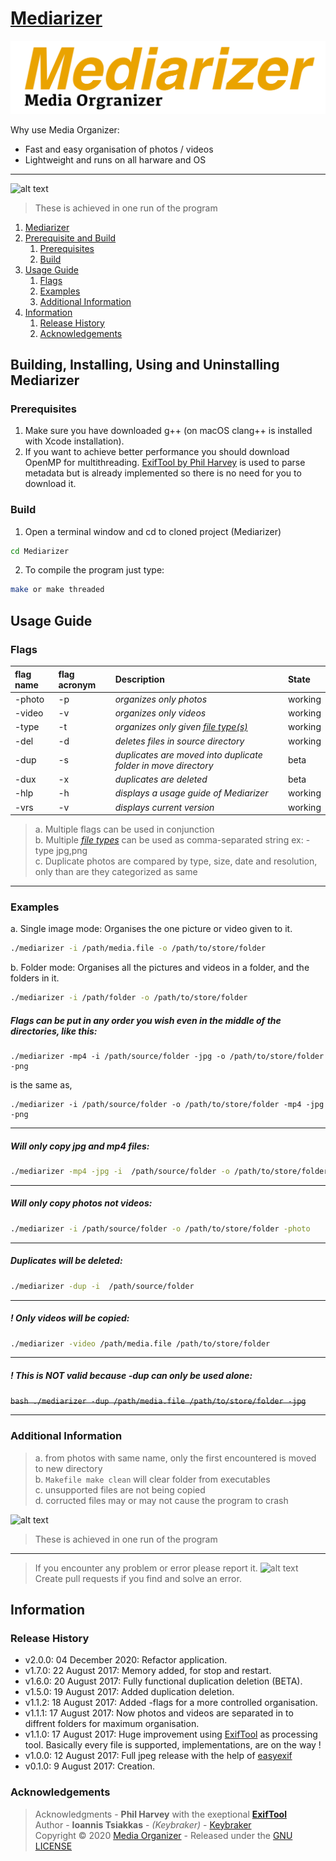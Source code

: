 <div id="1">
  
# [Mediarizer](https://github.com/keybraker/Media-Organizer)
![alt text](https://github.com/keybraker/Mediarizer/blob/updating-code-quality/img/new_mediarizer_logo.png)

Why use Media Organizer:
* Fast and easy organisation of photos / videos
* Lightweight and runs on all harware and OS

***

![alt text](https://raw.githubusercontent.com/keybraker/Media-Organizer/master/img/mediarizerDisplay.jpg)
<br>
>These is achieved in one run of the program

1. [Mediarizer](#1)
2. [Prerequisite and Build](#2)
    1. [Prerequisites](#2-1)
    2. [Build](#2-2)
3. [Usage Guide](#3)
    1. [Flags](#3-1)
    2. [Examples](#3-2)
    3. [Additional Information](#3-3)
4. [Information](#4)
    1. [Release History](#4-1)
    2. [Acknowledgements](#4-2)

<div id="2">
  
## Building, Installing, Using and Uninstalling Mediarizer

<div id="2-1">
  
### Prerequisites
1. Make sure you have downloaded g++ (on macOS clang++ is installed with Xcode installation).
2. If you want to achieve better performance you should download OpenMP for multithreading.
[ExifTool by Phil Harvey](http://owl.phy.queensu.ca/~phil/exiftool/) is used to parse metadata but is 
already implemented so there is no need for you to download it.

<div id="2-2">
  
### Build

1. Open a terminal window and cd to cloned project (Mediarizer)
```bash
cd Mediarizer
```

2. To compile the program just type:
```bash
make or make threaded
```

<div id="3">

## Usage Guide

<div id="3-1">

### Flags
| flag name	| flag acronym	| Description																| State		|
| :---		| :---			| :----																		| :---		|
| -photo	| -p			| _organizes *only* photos_													| working	|
| -video	| -v			| _organizes *only* videos_													| working	|
| -type		| -t			| _organizes *only* given [file type(s)](https://exiftool.org/#supported)_  | working	|
| -del		| -d			| _deletes files in source directory_										| working	|
| -dup		| -s			| _duplicates are moved into duplicate folder in move directory_			| beta		|
| -dux		| -x			| _duplicates are deleted_													| beta		|
| -hlp		| -h			| _displays a usage guide of Mediarizer_									| working	|
| -vrs		| -v			| _displays current version_												| working	|

> a. Multiple flags can be used in conjunction<br>
> b. Multiple _[file types](https://exiftool.org/#supported)_ can be used as comma-separated string ex: -type jpg,png<br>
> c. Duplicate photos are compared by type, size, date and resolution, only than are they categorized as same<br>

***

<div id="3-2">

### Examples
a. Single image mode: Organises the one picture or video given to it.
```bash
./mediarizer -i /path/media.file -o /path/to/store/folder
```

b. Folder mode: Organises all the pictures and videos in a folder, and the folders in it.
```bash
./mediarizer -i /path/folder -o /path/to/store/folder
```
##### Flags can be put in any order you wish even in the middle of the directories, like this:
```
./mediarizer -mp4 -i /path/source/folder -jpg -o /path/to/store/folder -png
```
is the same as,
```
./mediarizer -i /path/source/folder -o /path/to/store/folder -mp4 -jpg -png
```
***
##### Will only copy jpg and mp4 files:
```bash
./mediarizer -mp4 -jpg -i  /path/source/folder -o /path/to/store/folder
```
***
##### Will only copy photos not videos:
```bash
./mediarizer -i /path/source/folder -o /path/to/store/folder -photo
```
***
##### Duplicates will be deleted:
```bash
./mediarizer -dup -i  /path/source/folder
```
***
##### **! Only _videos_ will be copied:**
```bash
./mediarizer -video /path/media.file /path/to/store/folder
```
***
##### **! This is _NOT_ valid because -dup can only be used alone:**
~~```bash ./mediarizer -dup /path/media.file /path/to/store/folder -jpg```~~

***

<div id="3-3">

### Additional Information
> a. from photos with same name, only the first encountered is moved to new directory<br>
> b. ```Makefile make clean``` will clear folder from executables<br>
> c. unsupported files are not being copied<br>
> d. corructed files may or may not cause the program to crash<br>

![alt text](https://raw.githubusercontent.com/keybraker/Media-Organizer/master/img/mediarizerDuplicate.jpg)
<br>
>These is achieved in one run of the program

***

>If you encounter any problem or error please report it. ![alt text](https://raw.githubusercontent.com/keybraker/Media-Organizer/master/img/tired.gif)<br>
>Create pull requests if you find and solve an error.

<div id="4">

## Information

<div id="4-1">

### Release History

* v2.0.0: 04 December 2020: Refactor application.
* v1.7.0: 22 August   2017: Memory added, for stop and restart.
* v1.6.0: 20 August   2017: Fully functional duplication deletion (BETA).
* v1.5.0: 19 August   2017: Added duplication deletion.
* v1.1.2: 18 August   2017: Added -flags for a more controlled organisation.
* v1.1.1: 17 August   2017: Now photos and videos are separated in to diffrent folders for maximum organisation.
* v1.1.0: 17 August   2017: Huge improvement using [ExifTool](http://owl.phy.queensu.ca/~phil/exiftool/) as processing tool.
Basically every file is supported, implementations, are on the way !
* v1.0.0: 12 August 2017: Full jpeg release with the help of [easyexif](http://owl.phy.queensu.ca/~phil/exiftool/)
* v0.1.0: 9  August 2017: Creation.

<div id="4-2">

### Acknowledgements

>Acknowledgments - **Phil Harvey** with the exeptional [**ExifTool**](http://owl.phy.queensu.ca/~phil/exiftool/)<br>
>Author - **Ioannis Tsiakkas** - *(Keybraker)* - [Keybraker](https://github.com/keybraker)<br>
>Copyright © 2020 [Media Organizer](https://github.com/keybraker/Media-Organizer) - Released under the [GNU LICENSE](http://www.gnu.org/philosophy/free-sw.html)<br>
